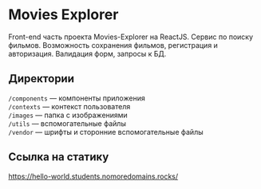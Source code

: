 # Movies Explorer

Front-end часть проекта Movies-Explorer на ReactJS. Сервис по поиску фильмов. Возможность сохранения фильмов, регистрация и авторизация. Валидация форм, запросы к БД.

## Директории

`/components` — компоненты приложения  
`/contexts` — контекст пользователя  
`/images` — папка с изображениями  
`/utils` — вспомогательные файлы  
`/vendor` — шрифты и сторонние вспомогательные файлы  

## Ссылка на статику

https://hello-world.students.nomoredomains.rocks/
